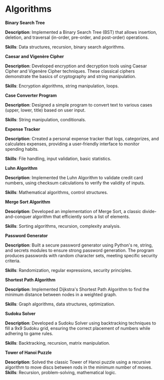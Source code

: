 # Algorithms

**Binary Search Tree**

**Description**: Implemented a Binary Search Tree (BST) that allows insertion, deletion, and traversal (in-order, pre-order, and post-order) operations.

**Skills**: Data structures, recursion, binary search algorithms.

**Caesar and Vigenère Cipher**

**Description**: Developed encryption and decryption tools using Caesar Cipher and Vigenère Cipher techniques. These classical ciphers demonstrate the basics of cryptography and string manipulation.

**Skills**: Encryption algorithms, string manipulation, loops.

**Case Converter Program**

**Description**: Designed a simple program to convert text to various cases (upper, lower, title) based on user input.

**Skills**: String manipulation, conditionals.

**Expense Tracker**

**Description**: Created a personal expense tracker that logs, categorizes, and calculates expenses, providing a user-friendly interface to monitor spending habits.

**Skills**: File handling, input validation, basic statistics.

**Luhn Algorithm**

**Description**: Implemented the Luhn Algorithm to validate credit card numbers, using checksum calculations to verify the validity of inputs.

**Skills**: Mathematical algorithms, control structures.

**Merge Sort Algorithm**

**Description**: Developed an implementation of Merge Sort, a classic divide-and-conquer algorithm that efficiently sorts a list of elements.

**Skills**: Sorting algorithms, recursion, complexity analysis.

**Password Generator**

**Description**: Built a secure password generator using Python's re, string, and secrets modules to ensure strong password generation. The program produces passwords with random character sets, meeting specific security criteria.

**Skills**: Randomization, regular expressions, security principles.

**Shortest Path Algorithm**

**Description**: Implemented Dijkstra's Shortest Path Algorithm to find the minimum distance between nodes in a weighted graph.

**Skills**: Graph algorithms, data structures, optimization.

**Sudoku Solver**

**Description**: Developed a Sudoku Solver using backtracking techniques to fill a 9x9 Sudoku grid, ensuring the correct placement of numbers while adhering to game rules.

**Skills**: Backtracking, recursion, matrix manipulation.

**Tower of Hanoi Puzzle**

**Description**: Solved the classic Tower of Hanoi puzzle using a recursive algorithm to move discs between rods in the minimum number of moves.
**Skills**: Recursion, problem-solving, mathematical logic.

